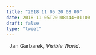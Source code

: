 ```yaml
---
title: "2018 11 05 20 08 00"
date: 2018-11-05T20:08:44+01:00
draft: false
type: "tweet"
---
```

<a href="https://itunes.apple.com/fr/album/visible-world/160765677" type="application/rss+xml" class="iconfont icon-music" title="rss"></a> &nbsp; Jan Garbarek, *Visible World*.
